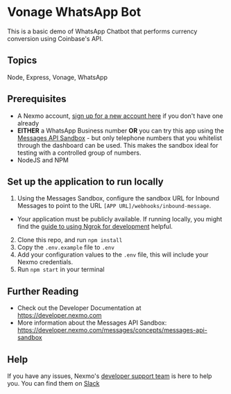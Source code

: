 # Vonage WhatsApp Bot
This is a basic demo of WhatsApp Chatbot that performs currency conversion using Coinbase's API.

## Topics
Node, Express, Vonage, WhatsApp

## Prerequisites

* A Nexmo account, [sign up for a new account here](https://dashboard.nexmo.com/sign-up) if you don't have one already
* **EITHER** a WhatsApp Business number **OR** you can try this app using the [Messages API Sandbox](https://developer.nexmo.com/messages/concepts/messages-api-sandbox) - but only telephone numbers that you whitelist through the dashboard can be used. This makes the sandbox ideal for testing with a controlled group of numbers.
* NodeJS and NPM

## Set up the application to run locally

1. Using the Messages Sandbox, configure the sandbox URL for Inbound Messages to point to the URL `[APP URL]/webhooks/inbound-message`.
  - Your application must be publicly available. If running locally, you might find the [guide to using Ngrok for development](https://developer.nexmo.com/tools/ngrok) helpful.
2. Clone this repo, and run `npm install`
3. Copy the `.env.example` file to `.env`
4. Add your configuration values to the `.env` file, this will include your Nexmo credentials.
5. Run `npm start` in your terminal

## Further Reading

* Check out the Developer Documentation at <https://developer.nexmo.com>
* More information about the Messages API Sandbox: <https://developer.nexmo.com/messages/concepts/messages-api-sandbox>


## Help

If you have any issues, Nexmo's [developer support team](https://mailface.xyz/developers) is here to help you. You can find them on [Slack](https://app.slack.com/client/T24SLSN21/DLUCX7A8G/thread/CB8BKH075-1564343170.005000)